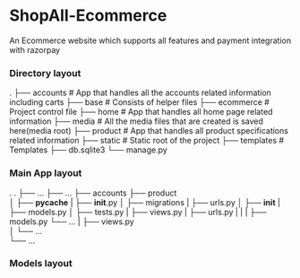 # ShopAll-Ecommerce
An Ecommerce website which supports all features and payment integration with razorpay

### Directory layout
.
├── accounts             # App that handles all the accounts related information including carts
├── base                 # Consists of helper files
├── ecommerce            # Project control file
├── home                 # App that handles all home page related information
├── media                # All the media files that are created is saved here(media root)
├── product              # App that handles all product specifications related information
├── static               # Static root of the project
├── templates            # Templates 
├── db.sqlite3
└── manage.py


### Main App layout
.                           .
├── ...                     ├── ...
├── accounts                ├── product   
│   ├── __pycache__         |   ├── __init__.py
│   ├── migrations          |   ├── urls.py
│   ├── __init__            |   ├── models.py
│   ├── tests.py            |   ├── views.py
|   ├── urls.py             |   |
|   ├── models.py           └── ...
|   ├── views.py         
│   └── ...                
└── ...

### Models layout

